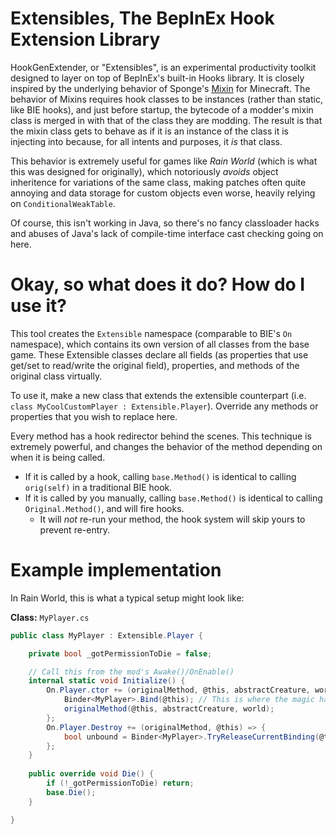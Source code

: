 # Extensibles, The BepInEx Hook Extension Library

HookGenExtender, or "Extensibles", is an experimental productivity toolkit designed to layer on top of BepInEx's built-in Hooks library. It is closely inspired by the underlying behavior of Sponge's [Mixin](https://github.com/SpongePowered/Mixin) for Minecraft. The behavior of Mixins requires hook classes to be instances (rather than static, like BIE hooks), and just before startup, the bytecode of a modder's mixin class is merged in with that of the class they are modding. The result is that the mixin class gets to behave as if it is an instance of the class it is injecting into because, for all intents and purposes, it *is* that class.

This behavior is extremely useful for games like *Rain World* (which is what this was designed for originally), which notoriously *avoids* object inheritence for variations of the same class, making patches often quite annoying and data storage for custom objects even worse, heavily relying on `ConditionalWeakTable`.

Of course, this isn't working in Java, so there's no fancy classloader hacks and abuses of Java's lack of compile-time interface cast checking going on here.

# Okay, so what does it do? How do I use it?

This tool creates the `Extensible` namespace (comparable to BIE's `On` namespace), which contains its own version of all classes from the base game. These Extensible classes declare all fields (as properties that use get/set to read/write the original field), properties, and methods of the original class virtually.

To use it, make a new class that extends the extensible counterpart (i.e. `class MyCoolCustomPlayer : Extensible.Player`). Override any methods or properties that you wish to replace here.

Every method has a hook redirector behind the scenes. This technique is extremely powerful, and changes the behavior of the method depending on when it is being called.
* If it is called by a hook, calling `base.Method()` is identical to calling `orig(self)` in a traditional BIE hook.
* If it is called by you manually, calling `base.Method()` is identical to calling `Original.Method()`, and will fire hooks.
  * It will *not* re-run your method, the hook system will skip yours to prevent re-entry.

# Example implementation

In Rain World, this is what a typical setup might look like:

**Class:** `MyPlayer.cs`
```cs
public class MyPlayer : Extensible.Player {

	private bool _gotPermissionToDie = false;

	// Call this from the mod's Awake()/OnEnable()
	internal static void Initialize() {
		On.Player.ctor += (originalMethod, @this, abstractCreature, world) => {
			Binder<MyPlayer>.Bind(@this); // This is where the magic happens.
			originalMethod(@this, abstractCreature, world);
		};
		On.Player.Destroy += (originalMethod, @this) => {
			bool unbound = Binder<MyPlayer>.TryReleaseCurrentBinding(@this);
		};
	}
	
	public override void Die() {
		if (!_gotPermissionToDie) return;
		base.Die();
	}

}
```
